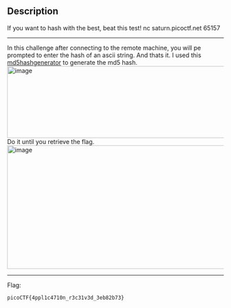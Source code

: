 ## Description
If you want to hash with the best, beat this test! 
nc saturn.picoctf.net 65157

---
In this challenge after connecting to the remote machine, you will pe prompted to enter the hash of an ascii string.
And thats it. I used this [md5hashgenerator](https://www.md5hashgenerator.com/) to generate the md5 hash.<br> 
<img width="715" height="167" alt="image" src="https://github.com/user-attachments/assets/baa748fc-0a5b-46e5-a1d5-12fd9219053f" /><br>
Do it until you retrieve the flag.<br>
<img width="712" height="287" alt="image" src="https://github.com/user-attachments/assets/ea7e8cb9-2d6f-45b8-ad88-e4032e65588a" /><br>

---
Flag:
```text
picoCTF{4ppl1c4710n_r3c31v3d_3eb82b73}
```
